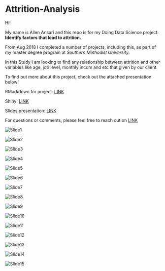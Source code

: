 # Attrition-Analysis

Hi!

My name is Allen Ansari and this repo is for my Doing Data Science project: **Identify factors that lead to attrition.**

From Aug 2018  I completed a number of projects, including this, as part of my master degree program at *Southern Methodist University*.

In this Study I am looking to find any relationship between attrition and other variables like age, job level, monthly incom and etc that given by our client.

To find out more about this project, check out the attached presentation below!

RMarkdown for project: [LINK](https://github.com/AllenAnsari/Attrition-Analysis/blob/master/R%20Markdown/CaseStudyAllenAnsari.Rmd)

Shiny: [LINK](https://allenansari.shinyapps.io/Logistic/)

Slides presentation: [LINK](https://github.com/AllenAnsari/Attrition-Analysis/tree/master/Slide)

For questions or comments, please feel free to reach out on [LINK](https://www.linkedin.com/in/allen-ansari/)


![Slide1](https://github.com/AllenAnsari/Attrition-Analysis/blob/master/Slide/Slide1.JPG)

![Slide2](https://github.com/AllenAnsari/Attrition-Analysis/blob/master/Slide/Slide2.JPG)

![Slide3](https://github.com/AllenAnsari/Attrition-Analysis/blob/master/Slide/Slide3.JPG)

![Slide4](https://github.com/AllenAnsari/Attrition-Analysis/blob/master/Slide/Slide4.JPG)

![Slide5](https://github.com/AllenAnsari/Attrition-Analysis/blob/master/Slide/Slide5.JPG)

![Slide6](https://github.com/AllenAnsari/Attrition-Analysis/blob/master/Slide/Slide6.JPG)

![Slide7](https://github.com/AllenAnsari/Attrition-Analysis/blob/master/Slide/Slide7.JPG)

![Slide8](https://github.com/AllenAnsari/Attrition-Analysis/blob/master/Slide/Slide8.JPG)

![Slide9](https://github.com/AllenAnsari/Attrition-Analysis/blob/master/Slide/Slide9.JPG)

![Slide10](https://github.com/AllenAnsari/Attrition-Analysis/blob/master/Slide/Slide10.JPG)

![Slide11](https://github.com/AllenAnsari/Attrition-Analysis/blob/master/Slide/Slide11.JPG)

![Slide12](https://github.com/AllenAnsari/Attrition-Analysis/blob/master/Slide/Slide12.JPG)

![Slide13](https://github.com/AllenAnsari/Attrition-Analysis/blob/master/Slide/Slide13.JPG)

![Slide14](https://github.com/AllenAnsari/Attrition-Analysis/blob/master/Slide/Slide14.JPG)

![Slide15](https://github.com/AllenAnsari/Attrition-Analysis/blob/master/Slide/Slide15.JPG)

